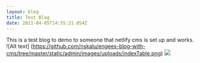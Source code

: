```yaml
---
layout: blog
title: Test Blog
date: 2021-04-05T14:55:21.054Z
---
```

This is a test blog to demo to someone that netlify cms is set up and works.
![Alt text] (https://github.com/nskalu/engees-blog-with-cms/tree/master/static/admin/images/uploads/indexTable.png)
<img src="https://github.com/nskalu/engees-blog-with-cms/tree/master/static/admin/images/uploads/indexTable.png"/>